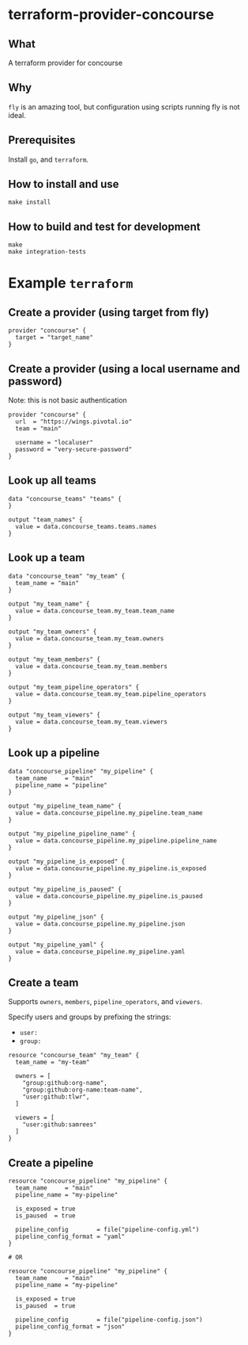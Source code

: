 # terraform-provider-concourse

## What

A terraform provider for concourse

## Why

`fly` is an amazing tool, but configuration using scripts running fly is not
ideal.

## Prerequisites

Install `go`, and `terraform`.

## How to install and use

```
make install
```

## How to build and test for development

```
make
make integration-tests
```

# Example `terraform`

## Create a provider (using target from fly)

```hcl
provider "concourse" {
  target = "target_name"
}
```

## Create a provider (using a local username and password)

Note: this is not basic authentication

```hcl
provider "concourse" {
  url  = "https://wings.pivotal.io"
  team = "main"

  username = "localuser"
  password = "very-secure-password"
}
```

## Look up all teams

```hcl
data "concourse_teams" "teams" {
}

output "team_names" {
  value = data.concourse_teams.teams.names
}
```

## Look up a team

```hcl
data "concourse_team" "my_team" {
  team_name = "main"
}

output "my_team_name" {
  value = data.concourse_team.my_team.team_name
}

output "my_team_owners" {
  value = data.concourse_team.my_team.owners
}

output "my_team_members" {
  value = data.concourse_team.my_team.members
}

output "my_team_pipeline_operators" {
  value = data.concourse_team.my_team.pipeline_operators
}

output "my_team_viewers" {
  value = data.concourse_team.my_team.viewers
}
```

## Look up a pipeline

```hcl
data "concourse_pipeline" "my_pipeline" {
  team_name     = "main"
  pipeline_name = "pipeline"
}

output "my_pipeline_team_name" {
  value = data.concourse_pipeline.my_pipeline.team_name
}

output "my_pipeline_pipeline_name" {
  value = data.concourse_pipeline.my_pipeline.pipeline_name
}

output "my_pipeline_is_exposed" {
  value = data.concourse_pipeline.my_pipeline.is_exposed
}

output "my_pipeline_is_paused" {
  value = data.concourse_pipeline.my_pipeline.is_paused
}

output "my_pipeline_json" {
  value = data.concourse_pipeline.my_pipeline.json
}

output "my_pipeline_yaml" {
  value = data.concourse_pipeline.my_pipeline.yaml
}
```
## Create a team

Supports `owners`, `members`, `pipeline_operators`, and `viewers`.

Specify users and groups by prefixing the strings:

* `user:`
* `group:`

```hcl
resource "concourse_team" "my_team" {
  team_name = "my-team"

  owners = [
    "group:github:org-name",
    "group:github:org-name:team-name",
    "user:github:tlwr",
  ]

  viewers = [
    "user:github:samrees"
  ]
}
```

## Create a pipeline

```hcl
resource "concourse_pipeline" "my_pipeline" {
  team_name     = "main"
  pipeline_name = "my-pipeline"

  is_exposed = true
  is_paused  = true

  pipeline_config        = file("pipeline-config.yml")
  pipeline_config_format = "yaml"
}

# OR

resource "concourse_pipeline" "my_pipeline" {
  team_name     = "main"
  pipeline_name = "my-pipeline"

  is_exposed = true
  is_paused  = true

  pipeline_config        = file("pipeline-config.json")
  pipeline_config_format = "json"
}
```

